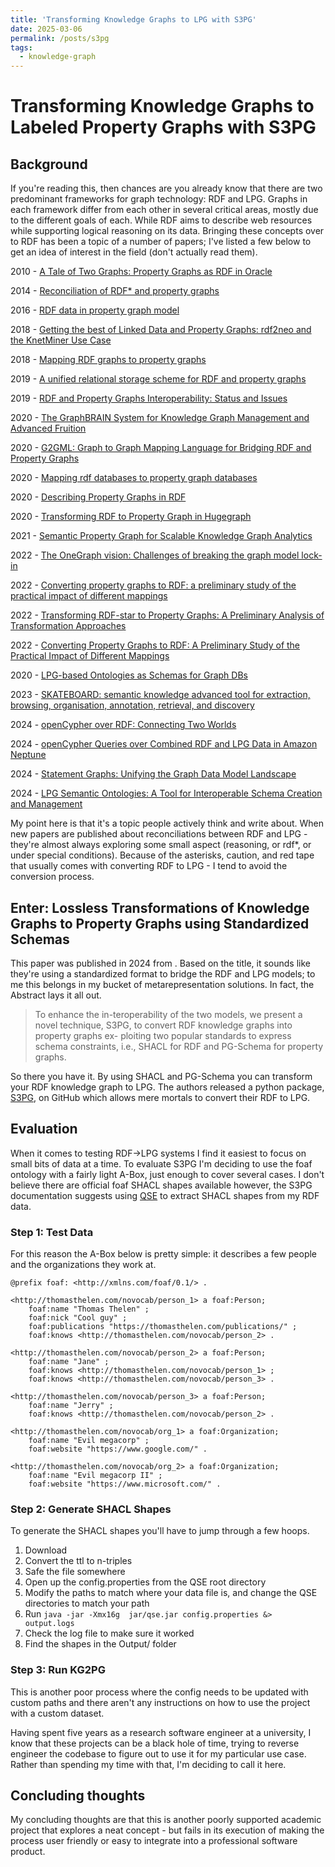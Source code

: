 ```yaml
---
title: 'Transforming Knowledge Graphs to LPG with S3PG'
date: 2025-03-06
permalink: /posts/s3pg
tags:
  - knowledge-graph
---
```

# Transforming Knowledge Graphs to Labeled Property Graphs with S3PG

## Background

If you're reading this, then chances are you already know that there are two predominant frameworks for graph technology: RDF and LPG. Graphs in each framework differ from each other in several critical areas, mostly due to the different goals of each. While RDF aims to describe web resources while supporting logical reasoning on its data. Bringing these concepts over to RDF has been a topic of a number of papers; I've listed a few below to get an idea of interest in the field (don't actually read them).

2010 - [A Tale of Two Graphs: Property Graphs as RDF in Oracle](https://openproceedings.org/EDBT/2014/edbticdt2014industrial_submission_28.pdf)

2014 - [Reconciliation of RDF* and property graphs](https://arxiv.org/pdf/1409.3288)

2016 - [RDF data in property graph model](https://www.researchgate.net/publication/309695477_RDF_Data_in_Property_Graph_Model)

2018 - [Getting the best of Linked Data and Property Graphs: rdf2neo and the KnetMiner Use Case](https://ceur-ws.org/Vol-2275/paper14.pdf)

2018 - [Mapping RDF graphs to property graphs](https://arxiv.org/abs/1812.01801)

2019 - [ A unified relational storage scheme for RDF and property graphs](https://dl.acm.org/doi/abs/10.1007/978-3-030-30952-7_41)

2019 - [RDF and Property Graphs Interoperability: Status and Issues](https://ceur-ws.org/Vol-2369/paper01.pdf)

2020 - [The GraphBRAIN System for Knowledge Graph
Management and Advanced Fruition](https://www.researchgate.net/profile/Stefano-Ferilli/publication/344427830_The_GraphBRAIN_System_for_Knowledge_Graph_Management_and_Advanced_Fruition/links/61997ff9d7d1af224b11eaa9/The-GraphBRAIN-System-for-Knowledge-Graph-Management-and-Advanced-Fruition.pdf)

2020 - [G2GML: Graph to Graph Mapping Language for Bridging RDF and
Property Graphs](https://arxiv.org/abs/2203.06393)

2020 - [Mapping rdf databases to property graph databases](http://ieeexplore.ieee.org/document/9088985/)

2020 - [Describing Property Graphs in RDF](https://ieeexplore.ieee.org/document/9115617/)

2020 - [Transforming RDF to Property Graph in Hugegraph](https://dl.acm.org/doi/10.1145/3410352.3410833)

2021 - [Semantic Property Graph for Scalable Knowledge
Graph Analytics](https://arxiv.org/pdf/2009.07410)

2022 - [The OneGraph vision: Challenges of breaking
the graph model lock-in](https://journals.sagepub.com/doi/pdf/10.3233/SW-223273)

2022 - [Converting property graphs to RDF: a preliminary study of the practical impact of different mappings](https://dl.acm.org/doi/pdf/10.1145/3534540.3534695)

2022 - [Transforming RDF-star to Property Graphs: A Preliminary Analysis of Transformation Approaches](https://vbn.aau.dk/files/500778152/paper2.pdf)

2022 - [Converting Property Graphs to RDF: A Preliminary Study of the Practical Impact of Different Mappings]()

2020 - [LPG-based Ontologies as Schemas for Graph DBs](https://ceur-ws.org/Vol-3194/paper31.pdf)

2023 - [SKATEBOARD: semantic knowledge advanced tool for extraction, browsing, organisation, annotation, retrieval, and discovery](https://www.mdpi.com/2076-3417/13/21/11782)

2024 - [openCypher over RDF: Connecting Two Worlds](https://ceur-ws.org/Vol-3828/paper29.pdf)

2024 - [openCypher Queries over Combined RDF and LPG Data in Amazon Neptune](https://ceur-ws.org/Vol-3828/paper44.pdf)

2024 - [Statement Graphs: Unifying the Graph Data Model Landscape](https://link.springer.com/chapter/10.1007/978-981-97-5575-2_27)

2024 - [LPG Semantic Ontologies: A Tool for Interoperable Schema Creation and Management](https://www.mdpi.com/2078-2489/15/9/565)

My point here is that it's a topic people actively think and write about. When new papers are published about reconciliations between RDF and LPG - they're almost always exploring some small aspect (reasoning, or rdf*, or under special conditions). Because of the asterisks, caution, and red tape that usually comes with converting RDF to LPG - I tend to avoid the conversion process.

## Enter: Lossless Transformations of Knowledge Graphs to Property Graphs using Standardized Schemas

This paper was published in 2024 from . Based on the title, it sounds like they're using a standardized format to bridge the RDF and LPG models; to me this belongs in my bucket of metarepresentation solutions. In fact, the Abstract lays it all out.

> To enhance the in-teroperability of the two models, we present a novel technique, S3PG, to convert RDF knowledge graphs into property graphs ex- ploiting two popular standards to express schema constraints, i.e., SHACL for RDF and PG-Schema for property graphs. 

So there you have it. By using SHACL and PG-Schema you can transform your RDF knowledge graph to LPG. The authors released a python package, [S3PG](), on GitHub which allows mere mortals to convert their RDF to LPG.

## Evaluation

When it comes to testing RDF->LPG systems I find it easiest to focus on small bits of data at a time. To evaluate S3PG I'm deciding to use the foaf ontology with a fairly light A-Box, just enough to cover several cases. I don't believe there are official foaf SHACL shapes available however, the S3PG documentation suggests using [QSE](https://github.com/dkw-aau/qse) to extract SHACL shapes from my RDF data.


### Step 1: Test Data

For this reason the A-Box below is pretty simple: it describes a few people and the organizations they work at. 

```
@prefix foaf: <http://xmlns.com/foaf/0.1/> .

<http://thomasthelen.com/novocab/person_1> a foaf:Person;
    foaf:name "Thomas Thelen" ;
    foaf:nick "Cool guy" ;
    foaf:publications "https://thomasthelen.com/publications/" ;
    foaf:knows <http://thomasthelen.com/novocab/person_2> .

<http://thomasthelen.com/novocab/person_2> a foaf:Person;
    foaf:name "Jane" ;
    foaf:knows <http://thomasthelen.com/novocab/person_1> ;
    foaf:knows <http://thomasthelen.com/novocab/person_3> .

<http://thomasthelen.com/novocab/person_3> a foaf:Person;
    foaf:name "Jerry" ;
    foaf:knows <http://thomasthelen.com/novocab/person_2> .

<http://thomasthelen.com/novocab/org_1> a foaf:Organization;
    foaf:name "Evil megacorp" ;
    foaf:website "https://www.google.com/" .

<http://thomasthelen.com/novocab/org_2> a foaf:Organization;
    foaf:name "Evil megacorp II" ;
    foaf:website "https://www.microsoft.com/" .
```

### Step 2: Generate SHACL Shapes

To generate the SHACL shapes you'll have to jump through a few hoops.

1. Download 
2. Convert the ttl to n-triples
3. Safe the file somewhere
4. Open up the config.properties from the QSE root directory
5. Modify the paths to match where your data file is, and change the QSE directories to match your path
6. Run `java -jar -Xmx16g  jar/qse.jar config.properties &> output.logs`
7. Check the log file to make sure it worked
8. Find the shapes in the Output/ folder

### Step 3: Run KG2PG

This is another poor process where the config needs to be updated with custom paths and there aren't any instructions on how to use the project with a custom dataset.

Having spent five years as a research software engineer at a university, I know that these projects can be a black hole of time, trying to reverse engineer the codebase to figure out to use it for my particular use case. Rather than spending my time with that, I'm deciding to call it here.

## Concluding thoughts

My concluding thoughts are that this is another poorly supported academic project that explores a neat concept - but fails in its execution of making the process user friendly or easy to integrate into a professional software product.